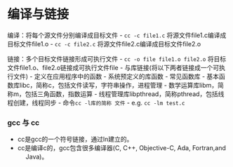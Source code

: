 # 编译与链接

编译：将每个源文件分别编译成目标文件
	- `cc -c file1.c` 将源文件file1.c编译成目标文件file1.o
	- `cc -c file2.c` 将源文件file2.c编译成目标文件file2.o

链接：多个目标文件链接形成可执行文件
	- `cc -o file file1.o file2.o` 将目标文件file1.o、file2.o链接成可执行文件file
	- 与库链接(将以下两者链接成一个可执行文件)
		- 定义在应用程序中的函数
		- 系统预定义的库函数
	- 常见函数库
		- 基本函数库libc，简称c，包括文件读写，字符串操作，进程管理
		- 数学运算库libm，简称m，包括三角函数，指数运算
		- 线程管理库libpthread，简称pthread，包括线程创建，线程同步
	- 命令`cc -l库的简称 文件`
		- e.g. `cc -lm test.c`

### gcc 与 cc

- cc是gcc的一个符号链接，通过ln建立的。
- cc是编译c的，gcc包含很多编译器(C, C++, Objective-C, Ada, Fortran,and 　 Java)。
